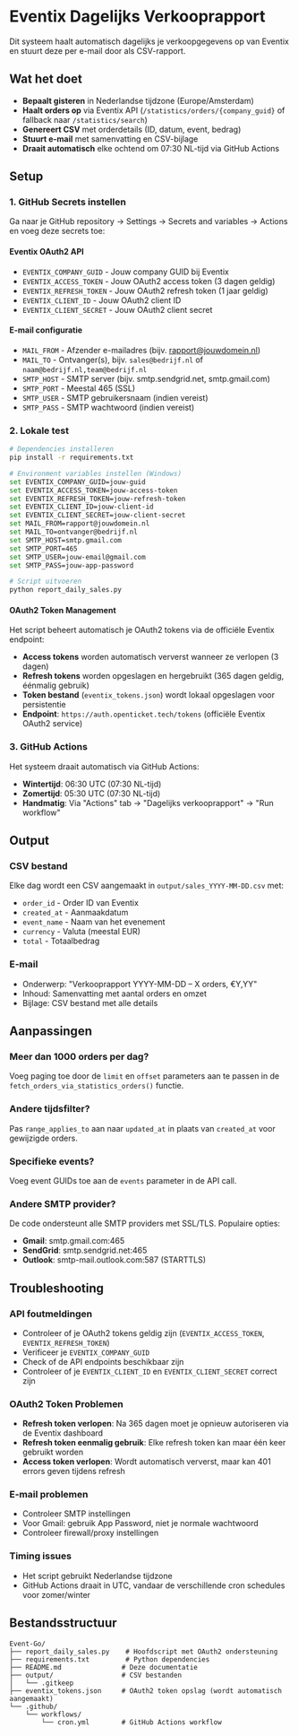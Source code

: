 # Eventix Dagelijks Verkooprapport

Dit systeem haalt automatisch dagelijks je verkoopgegevens op van Eventix en stuurt deze per e-mail door als CSV-rapport.

## Wat het doet

- **Bepaalt gisteren** in Nederlandse tijdzone (Europe/Amsterdam)
- **Haalt orders op** via Eventix API (`/statistics/orders/{company_guid}` of fallback naar `/statistics/search`)
- **Genereert CSV** met orderdetails (ID, datum, event, bedrag)
- **Stuurt e-mail** met samenvatting en CSV-bijlage
- **Draait automatisch** elke ochtend om 07:30 NL-tijd via GitHub Actions

## Setup

### 1. GitHub Secrets instellen

Ga naar je GitHub repository → Settings → Secrets and variables → Actions en voeg deze secrets toe:

#### Eventix OAuth2 API
- `EVENTIX_COMPANY_GUID` - Jouw company GUID bij Eventix
- `EVENTIX_ACCESS_TOKEN` - Jouw OAuth2 access token (3 dagen geldig)
- `EVENTIX_REFRESH_TOKEN` - Jouw OAuth2 refresh token (1 jaar geldig)
- `EVENTIX_CLIENT_ID` - Jouw OAuth2 client ID
- `EVENTIX_CLIENT_SECRET` - Jouw OAuth2 client secret

#### E-mail configuratie
- `MAIL_FROM` - Afzender e-mailadres (bijv. rapport@jouwdomein.nl)
- `MAIL_TO` - Ontvanger(s), bijv. `sales@bedrijf.nl` of `naam@bedrijf.nl,team@bedrijf.nl`
- `SMTP_HOST` - SMTP server (bijv. smtp.sendgrid.net, smtp.gmail.com)
- `SMTP_PORT` - Meestal 465 (SSL)
- `SMTP_USER` - SMTP gebruikersnaam (indien vereist)
- `SMTP_PASS` - SMTP wachtwoord (indien vereist)

### 2. Lokale test

```bash
# Dependencies installeren
pip install -r requirements.txt

# Environment variables instellen (Windows)
set EVENTIX_COMPANY_GUID=jouw-guid
set EVENTIX_ACCESS_TOKEN=jouw-access-token
set EVENTIX_REFRESH_TOKEN=jouw-refresh-token
set EVENTIX_CLIENT_ID=jouw-client-id
set EVENTIX_CLIENT_SECRET=jouw-client-secret
set MAIL_FROM=rapport@jouwdomein.nl
set MAIL_TO=ontvanger@bedrijf.nl
set SMTP_HOST=smtp.gmail.com
set SMTP_PORT=465
set SMTP_USER=jouw-email@gmail.com
set SMTP_PASS=jouw-app-password

# Script uitvoeren
python report_daily_sales.py
```

#### OAuth2 Token Management
Het script beheert automatisch je OAuth2 tokens via de officiële Eventix endpoint:
- **Access tokens** worden automatisch ververst wanneer ze verlopen (3 dagen)
- **Refresh tokens** worden opgeslagen en hergebruikt (365 dagen geldig, éénmalig gebruik)
- **Token bestand** (`eventix_tokens.json`) wordt lokaal opgeslagen voor persistentie
- **Endpoint**: `https://auth.openticket.tech/tokens` (officiële Eventix OAuth2 service)

### 3. GitHub Actions

Het systeem draait automatisch via GitHub Actions:
- **Wintertijd**: 06:30 UTC (07:30 NL-tijd)
- **Zomertijd**: 05:30 UTC (07:30 NL-tijd)
- **Handmatig**: Via "Actions" tab → "Dagelijks verkooprapport" → "Run workflow"

## Output

### CSV bestand
Elke dag wordt een CSV aangemaakt in `output/sales_YYYY-MM-DD.csv` met:
- `order_id` - Order ID van Eventix
- `created_at` - Aanmaakdatum
- `event_name` - Naam van het evenement
- `currency` - Valuta (meestal EUR)
- `total` - Totaalbedrag

### E-mail
- Onderwerp: "Verkooprapport YYYY-MM-DD – X orders, €Y,YY"
- Inhoud: Samenvatting met aantal orders en omzet
- Bijlage: CSV bestand met alle details

## Aanpassingen

### Meer dan 1000 orders per dag?
Voeg paging toe door de `limit` en `offset` parameters aan te passen in de `fetch_orders_via_statistics_orders()` functie.

### Andere tijdsfilter?
Pas `range_applies_to` aan naar `updated_at` in plaats van `created_at` voor gewijzigde orders.

### Specifieke events?
Voeg event GUIDs toe aan de `events` parameter in de API call.

### Andere SMTP provider?
De code ondersteunt alle SMTP providers met SSL/TLS. Populaire opties:
- **Gmail**: smtp.gmail.com:465
- **SendGrid**: smtp.sendgrid.net:465
- **Outlook**: smtp-mail.outlook.com:587 (STARTTLS)

## Troubleshooting

### API foutmeldingen
- Controleer of je OAuth2 tokens geldig zijn (`EVENTIX_ACCESS_TOKEN`, `EVENTIX_REFRESH_TOKEN`)
- Verificeer je `EVENTIX_COMPANY_GUID`
- Check of de API endpoints beschikbaar zijn
- Controleer of je `EVENTIX_CLIENT_ID` en `EVENTIX_CLIENT_SECRET` correct zijn

### OAuth2 Token Problemen
- **Refresh token verlopen**: Na 365 dagen moet je opnieuw autoriseren via de Eventix dashboard
- **Refresh token eenmalig gebruik**: Elke refresh token kan maar één keer gebruikt worden
- **Access token verlopen**: Wordt automatisch ververst, maar kan 401 errors geven tijdens refresh

### E-mail problemen
- Controleer SMTP instellingen
- Voor Gmail: gebruik App Password, niet je normale wachtwoord
- Controleer firewall/proxy instellingen

### Timing issues
- Het script gebruikt Nederlandse tijdzone
- GitHub Actions draait in UTC, vandaar de verschillende cron schedules voor zomer/winter

## Bestandsstructuur

```
Event-Go/
├── report_daily_sales.py    # Hoofdscript met OAuth2 ondersteuning
├── requirements.txt         # Python dependencies
├── README.md               # Deze documentatie
├── output/                 # CSV bestanden
│   └── .gitkeep
├── eventix_tokens.json     # OAuth2 token opslag (wordt automatisch aangemaakt)
└── .github/
    └── workflows/
        └── cron.yml        # GitHub Actions workflow
```
